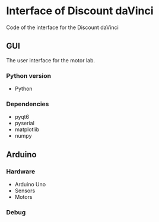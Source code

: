 # Interface of Discount daVinci
Code of the interface for the Discount daVinci

## GUI
The user interface for the motor lab.

### Python version
- Python 

### Dependencies
- pyqt6
- pyserial
- matplotlib
- numpy

## Arduino

### Hardware
- Arduino Uno
- Sensors
- Motors


### Debug

